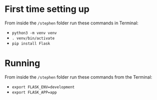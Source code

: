 # First time setting up

From inside the `/stephen` folder run these commands in Terminal:

- `python3 -m venv venv`
- `. venv/bin/activate`
- `pip install Flask`

# Running

From inside the `/stephen` folder run these commands from the Terminal:

- `export FLASK_ENV=development`
- `export FLASK_APP=app`